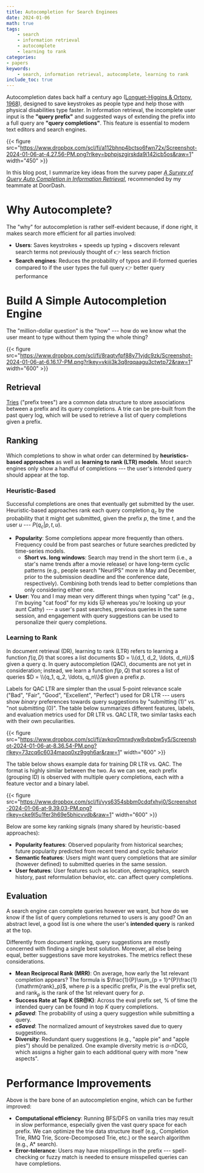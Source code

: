 ```yaml
---
title: Autocompletion for Search Enginees
date: 2024-01-06
math: true
tags:
    - search
    - information retrieval
    - autocomplete
    - learning to rank
categories:
- papers
keywords:
    - search, information retrieval, autocomplete, learning to rank
include_toc: true
---
```


Autocompletion dates back half a century ago ([Longuet-Higgins & Ortony, 1968](https://www.doc.ic.ac.uk/~shm/MI/mi3.html)), designed to save keystrokes as people type and help those with physical disabilities type faster. In information retrieval, the incomplete user input is the **"query prefix"** and suggested ways of extending the prefix into a full query are **"query completions"**. This feature is essential to modern text editors and search engines.

{{< figure src="https://www.dropbox.com/scl/fi/a112bhnp4bctso6fwn72x/Screenshot-2024-01-06-at-4.27.56-PM.png?rlkey=bphpjszgirskda9i142icb5os&raw=1" width="450" >}}


In this blog post, I summarize key ideas from the survey paper [*A Survey of Query Auto Completion in Information Retrieval*](https://www.nowpublishers.com/article/Details/INR-055), recommended by my teammate at DoorDash. 

# Why Autocomplete?
The "why" for autocompletion is rather self-evident because, if done right, it makes search more efficient for all parties involved: 

- **Users**: Saves keystrokes + speeds up typing + discovers relevant search terms not previously thought of 👉 less search friction
- **Search engines**: Reduces the probability of typos and ill-formed queries compared to if the user types the full query 👉 better query performance

# Build A Simple Autocompletion Engine

The "million-dollar question" is the "how" --- how do we know what the user meant to type without them typing the whole thing? 

{{< figure src="https://www.dropbox.com/scl/fi/8raqtvfpf88y71yjdc9zk/Screenshot-2024-01-06-at-6.16.17-PM.png?rlkey=vkjii3k3q8rqqaagu3ctwtp72&raw=1" width="600" >}}

## Retrieval
[Tries](https://en.wikipedia.org/wiki/Trie) ("prefix trees") are a common data structure to store associations between a prefix and its query completions. A trie can be pre-built from the past query log, which will be used to retrieve a list of query completions given a prefix. 


## Ranking
Which completions to show in what order can determined by **heuristics-based approaches** as well as **learning to rank (LTR) models**. Most search engines only show a handful of completions --- the user's intended query should appear at the top.

### Heuristic-Based
Successful completions are ones that eventually get submitted by the user. Heuristic-based approaches rank each query completion $q_c$ by the probability that it might get submitted, given the prefix $p$, the time $t$, and the user $u$ --- $P(q_c | p, t, u)$.

- **Popularity**: Some completions appear more frequently than others. Frequency could be from past searches or future searches predicted by time-series models.
    - **Short vs. long windows**: Search may trend in the short term (i.e., a star's name trends after a movie release) or have long-term cyclic patterns (e.g., people search "NeurIPS" more in May and December, prior to the submission deadline and the conference date, respectively). Combining both trends lead to better completions than only considering either one. 
- **User**: You and I may mean very different things when typing "cat" (e.g., I'm buying "cat food" for my kids 🐱 whereas you're looking up your aunt Cathy) --- a user's past searches, previous queries in the same session, and engagement with query suggestions can be used to personalize their query completions.


### Learning to Rank
In document retrieval (DR), learning to rank (LTR) refers to learning a function $f(q, D)$ that scores a list documents $D = \\{d_1, d_2, \ldots, d_n\\}$ given a query $q$. In query autocompletion (QAC), documents are not yet in consideration; instead, we learn a function $f(p, Q)$ that scores a list of queries $D = \\{q_1, q_2, \ldots, q_n\\}$ given a prefix $p$.

Labels for QAC LTR are simpler than the usual 5-point relevance scale ("Bad", "Fair", "Good", "Excellent", "Perfect") used for DR LTR --- users show *binary* preferences towards query suggestions by "submitting (1)" vs. "not submitting (0)". The table below summarizes different features, labels, and evaluation metrics used for DR LTR vs. QAC LTR, two similar tasks each with their own peculiarities.

{{< figure src="https://www.dropbox.com/scl/fi/avkov0mnxdyw8vbpbw5y5/Screenshot-2024-01-06-at-8.36.54-PM.png?rlkey=73zcq6c6034maoq0xz9ggh6ar&raw=1" width="600" >}}

The table below shows example data for training DR LTR vs. QAC. The format is highly similar between the two. As we can see, each prefix (grouping ID) is observed with multiple query completions, each with a feature vector and a binary label.

{{< figure src="https://www.dropbox.com/scl/fi/vys6354sbbm0cdqfxhyj0/Screenshot-2024-01-06-at-9.39.03-PM.png?rlkey=cke9l5u1fer3h69e5bhicvvdb&raw=1" width="600" >}}



Below are some key ranking signals (many shared by heuristic-based approaches):
- **Popularity features**: Observed popularity from historical searches; future popularity predicted from recent trend and cyclic behavior
- **Semantic features**: Users might want query completions that are *similar* (however defined) to submitted queries in the same session. 
- **User features**: User features such as location, demographics, search history, past reformulation behavior, etc. can affect query completions.


## Evaluation
A search engine can complete queries however we want, but how do we know if the list of query completions returned to users is any good? On an abstract level, a good list is one where the user's **intended query** is ranked at the top. 

Differently from document ranking, query suggestions are mostly concerned with finding a single best solution. Moreover, all else being equal, better suggestions save more keystrokes. The metrics reflect these considerations.

- **Mean Reciprocal Rank (MRR)**: On average, how early the 1st relevant completion appears? The formula is $\frac{1}{P}\sum_{p = 1}^{P}\frac{1}{\mathrm{rank}_p}$, where $p$ is a specific prefix, $P$ is the eval prefix set, and $\mathrm{rank}_p$ is the rank of the 1st relevant query for $p$.
- **Success Rate at Top K (SR@K)**: Across the eval prefix set, \% of time the intended query can be found in top $K$ query completions.
- **_pSaved_**: The probability of using a query suggestion while submitting a query.
- **_eSaved_**: The normalized amount of keystrokes saved due to query suggestions.
- **Diversity**: Redundant query suggestions (e.g., "apple pie" and "apple pies") should be penalized. One example diversity metric is $\alpha$-nDCG, which assigns a higher gain to each additional query with more "new aspects".

# Performance Improvements
Above is the bare bone of an autocompletion engine, which can be further improved:
- **Computational efficiency**: Running BFS/DFS on vanilla tries may result in slow performance, especially given the vast query space for each prefix. We can optimize the trie data structure itself (e.g., Completion Trie, RMQ Trie, Score-Decomposed Trie, etc.) or the search algorithm (e.g., A* search).
- **Error-tolerance**: Users may have misspellings in the prefix --- spell-checking or fuzzy match is needed to ensure misspelled queries can have completions.